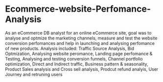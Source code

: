 # Ecommerce-website-Perfomance-Analysis
As an eCommerce DB analyst for an online eCommerce site, goal was to analyse and optmize the marketing channels, measure and test the website conversion perfomances and help in launching and analysing perfomance of new products.
Analysis included: 
Traffic Source Analysis,
Bid Optmization,
Analysing website peromance,
Landing page perfomance & Testing,
Analysing and testing conversion funnels,
Channel portfolio optimization,
Direct and Indirect traffic,
Business pattern & seasonality,
Product Sales analysis and Cross sell analysis,
Prodcut refund analyis,
User Journey and retruning users
